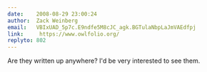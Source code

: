 ```yaml
---
date:    2008-08-29 23:00:24
author:  Zack Weinberg
email:   VBIxUAD_5p7c.E9ndfe5M8cJC_agk.BGTulaNbpLaJmVAEdfpj
link:     https://www.owlfolio.org/
replyto: 802
---
```


Are they written up anywhere?  I'd be very interested to see them.
